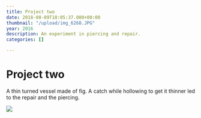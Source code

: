 ```yaml
---
title: Project two
date: 2018-08-09T18:05:37.000+00:00
thumbnail: "/upload/img_6268.JPG"
year: 2016
description: An experiment in piercing and repair.
categories: []

---
```

# Project two

A thin turned vessel made of fig. A catch while hollowing to get it thinner led to the repair and the piercing.

![](/upload/img_6268.JPG)
